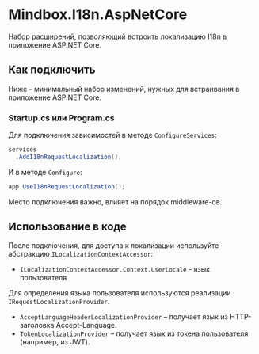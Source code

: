 ﻿# Mindbox.I18n.AspNetCore

Набор расширений, позволяющий встроить локализацию I18n в приложение ASP.NET Core.

## Как подключить

Ниже - минимальный набор изменений, нужных для встраивания в приложение ASP.NET Core.

### Startup.cs или Program.cs

Для подключения зависимостей в методе `ConfigureServices`:

```csharp
services
  .AddI18nRequestLocalization();
```

И в методе `Configure`:

```csharp
app.UseI18nRequestLocalization();
```

Место подключения важно, влияет на порядок middleware-ов.

## Использование в коде

После подключения, для доступа к локализации используйте абстракцию `ILocalizationContextAccessor`:
* `ILocalizationContextAccessor.Context.UserLocale` - язык пользователя

Для определения языка пользователя используются реализации `IRequestLocalizationProvider`.
- `AcceptLanguageHeaderLocalizationProvider` – получает язык из HTTP-заголовка Accept-Language.
- `TokenLocalizationProvider` – получает язык из токена пользователя (например, из JWT).
